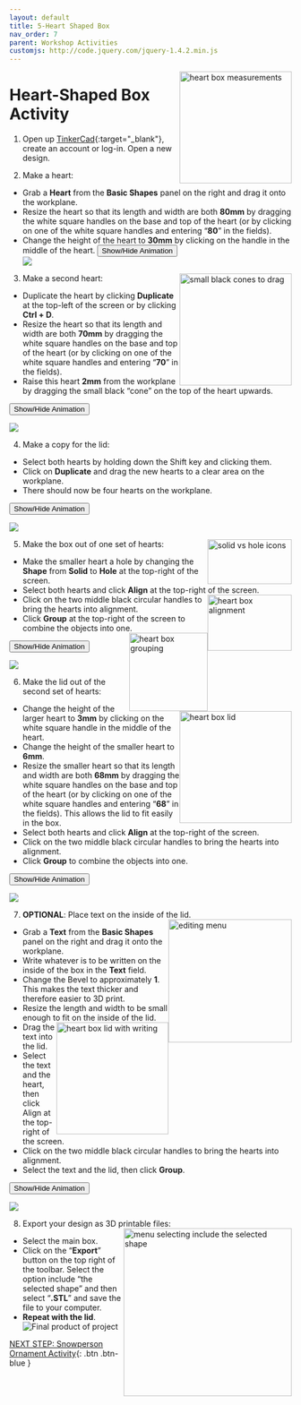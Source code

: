 ```yaml
---
layout: default
title: 5-Heart Shaped Box
nav_order: 7
parent: Workshop Activities
customjs: http://code.jquery.com/jquery-1.4.2.min.js
---
```

<img src="images/tinkercad-box-01.png" style="float:right;width:200px" alt="heart box measurements"> 

# Heart-Shaped Box Activity

1. Open up [TinkerCad](https://www.tinkercad.com/){:target="_blank"}, create an account or log-in. Open a new design. 

2. Make a heart:
- Grab a **Heart** from the **Basic Shapes** panel on the right and drag it onto the workplane.
- Resize the heart so that its length and width are both **80mm** by dragging the white square handles on the base and top of the heart (or by clicking on one of the white square handles and entering “**80**” in the fields). 
- Change the height of the heart to **30mm** by clicking on the handle in the middle of the heart. 
<button onclick="toggle('gif1')">Show/Hide Animation</button>
    <div id="gif1">
    <img src="images/tinkercad-box-02.gif" >
    </div>

3. Make a second heart: <img src="images/tinkercad-box-03.png" style="float:right;width:200px" alt="small black cones to drag"> 
- Duplicate the heart by clicking **Duplicate** at the top-left of the screen or by clicking **Ctrl + D**.
- Resize the heart so that its length and width are both **70mm** by dragging the white square handles on the base and top of the heart (or by clicking on one of the white square handles and entering “**70**” in the fields). 
- Raise this heart **2mm** from the workplane by dragging the small black “cone” on the top of the heart upwards.

<button onclick="toggle('gif2')">Show/Hide Animation</button>
 <div id="gif2">
    <img src="images/tinkercad-box-04.gif" >
    </div>

4. Make a copy for the lid:
- Select both hearts by holding down the Shift key and clicking them. 
- Click on **Duplicate** and drag the new hearts to a clear area on the workplane.
- There should now be four hearts on the workplane.

<button onclick="toggle('gif3')">Show/Hide Animation</button>
 <div id="gif3">
    <img src="images/tinkercad-box-05.gif" >
    </div>

5. Make the box out of one set of hearts: <img src="images/tinkercad-box-06.png" style="float:right;width:150px;height:80px" alt="solid vs hole icons"> 
- Make the smaller heart a hole by changing the **Shape** from **Solid** to **Hole** at the top-right of the screen.
- Select both hearts and click **Align** at the top-right of the screen.<img src="images/tinkercad-box-07.png" style="float:right;width:150px;height:100px" alt="heart box alignment"> 
- Click on the two middle black circular handles to bring the hearts into alignment.
- Click **Group** at the top-right of the screen to combine the objects into one.<img src="images/tinkercad-box-08.png" style="float:right;width:140px" alt="heart box grouping"> 

<button onclick="toggle('gif4')">Show/Hide Animation</button>
 <div id="gif4">
    <img src="images/tinkercad-box-09.gif" >
    </div>

6. Make the lid out of the second set of hearts: <img src="images/tinkercad-box-10.png" style="float:right;width:200px" alt="heart box lid"> 
- Change the height of the larger heart to **3mm** by clicking on the white square handle in the middle of the heart.
- Change the height of the smaller heart to **6mm**.
- Resize the smaller heart so that its length and width are both **68mm** by dragging the white square handles on the base and top of the heart (or by clicking on one of the white square handles and entering “**68**” in the fields). This allows the lid to fit easily in the box.
- Select both hearts and click **Align** at the top-right of the screen.
- Click on the two middle black circular handles to bring the hearts into alignment.
- Click **Group** to combine the objects into one.

<button onclick="toggle('gif5')">Show/Hide Animation</button>
 <div id="gif5">
    <img src="images/tinkercad-box-11.gif" >
    </div>

7. **OPTIONAL**: Place text on the inside of the lid.  <img src="images/tinkercad-box-12.png" style="float:right;width:220px" alt="editing menu"> 
- Grab a **Text** from the **Basic Shapes** panel on the right and drag it onto the workplane.
- Write whatever is to be written on the inside of the box in the **Text** field. 
- Change the Bevel to approximately **1**. This makes the text thicker and therefore easier to 3D print.
- Resize the length and width to be small enough to fit on the inside of the lid. <img src="images/tinkercad-box-13.png" style="float:right;width:200px" alt="heart box lid with writing"> 
- Drag the text into the lid. 
- Select the text and the heart, then click Align  at the top-right of the screen.
- Click on the two middle black circular handles to bring the hearts into alignment.
- Select the text and the lid, then click **Group**.

<button onclick="toggle('gif6')">Show/Hide Animation</button>
<div id="gif6">
    <img src="images/tinkercad-box-14.gif" >
    </div>

8. Export your design as 3D printable files: <img src="images/tinkercad-box-15.png" style="float:right;width:300px" alt="menu selecting include the selected shape">
- Select the main box. 
- Click on the “**Export**” button on the top right of the toolbar. Select the option include “the selected shape” and then select “**.STL**” and save the file to your computer.
- **Repeat with the lid**.<br>
![Final product of project](images/tinkercad-box-16.png)


<script>  

    function toggle(input) {
        var x = document.getElementById(input);
        if (x.style.display === "none") {
            x.style.display = "block";
        } else {
            x.style.display = "none";
        }
    }
</script>

[NEXT STEP: Snowperson Ornament Activity](snowperson-activity.html){: .btn .btn-blue }
